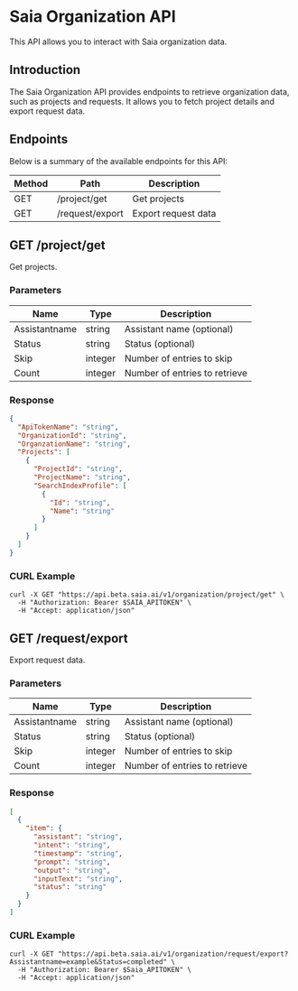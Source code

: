 # Saia Organization API

This API allows you to interact with Saia organization data.

## Introduction

The Saia Organization API provides endpoints to retrieve organization data, such as projects and requests. It allows you to fetch project details and export request data.

## Endpoints

Below is a summary of the available endpoints for this API:

| Method | Path                   | Description                      |
| ------ | ---------------------- | -------------------------------- |
| GET    | /project/get           | Get projects                     |
| GET    | /request/export        | Export request data              |

## GET /project/get

Get projects.

### Parameters

| Name        | Type    | Description                    |
| ----------- | ------- | ------------------------------ |
| Assistantname | string | Assistant name (optional)       |
| Status       | string | Status (optional)               |
| Skip         | integer | Number of entries to skip       |
| Count        | integer | Number of entries to retrieve   |

### Response

```json
{
  "ApiTokenName": "string",
  "OrganizationId": "string",
  "OrganzationName": "string",
  "Projects": [
    {
      "ProjectId": "string",
      "ProjectName": "string",
      "SearchIndexProfile": [
        {
          "Id": "string",
          "Name": "string"
        }
      ]
    }
  ]
}
```

### CURL Example

```shell
curl -X GET "https://api.beta.saia.ai/v1/organization/project/get" \
  -H "Authorization: Bearer $SAIA_APITOKEN" \
  -H "Accept: application/json"
```

## GET /request/export

Export request data.

### Parameters

| Name        | Type    | Description          |
| ----------- | ------- | -------------------- |
| Assistantname | string | Assistant name (optional) |
| Status       | string | Status (optional)    |
| Skip         | integer | Number of entries to skip |
| Count        | integer | Number of entries to retrieve |

### Response

```json
[
  {
    "item": {
      "assistant": "string",
      "intent": "string",
      "timestamp": "string",
      "prompt": "string",
      "output": "string",
      "inputText": "string",
      "status": "string"
    }
  }
]
```

### CURL Example

```shell
curl -X GET "https://api.beta.saia.ai/v1/organization/request/export?Assistantname=example&Status=completed" \
  -H "Authorization: Bearer $Saia_APITOKEN" \
  -H "Accept: application/json"
```
